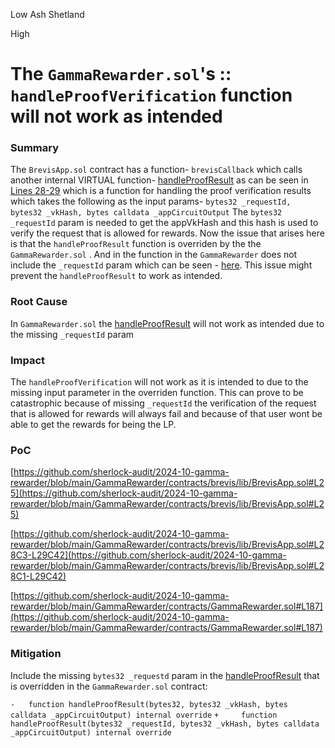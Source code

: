 Low Ash Shetland

High

# The `GammaRewarder.sol`'s :: ``handleProofVerification`` function will not work as intended

### Summary

The `BrevisApp.sol` contract has a function- `brevisCallback` which calls another internal VIRTUAL function-  [handleProofResult](https://github.com/sherlock-audit/2024-10-gamma-rewarder/blob/main/GammaRewarder/contracts/brevis/lib/BrevisApp.sol#L25)  as can be seen in [Lines 28-29](https://github.com/sherlock-audit/2024-10-gamma-rewarder/blob/main/GammaRewarder/contracts/brevis/lib/BrevisApp.sol#L28C3-L29C42) which is a function for handling the proof verification results which takes the following as the input params- `bytes32 _requestId, bytes32 _vkHash, bytes calldata _appCircuitOutput` The `bytes32 _requestId` param is needed to get the appVkHash and this hash is used to verify the request that is allowed for rewards.
Now the issue that arises here is that the `handleProofResult` function is overriden by the the `GammaRewarder.sol` . And in the function in the `GammaRewarder` does not include the `_requestId` param which can be seen - [here](https://github.com/sherlock-audit/2024-10-gamma-rewarder/blob/main/GammaRewarder/contracts/GammaRewarder.sol#L187). This issue might prevent the `handleProofResult` to work as intended.

### Root Cause

In `GammaRewarder.sol` the [handleProofResult](https://github.com/sherlock-audit/2024-10-gamma-rewarder/blob/main/GammaRewarder/contracts/GammaRewarder.sol#L187) will not work as intended due to the missing `_requestId` param

### Impact

The `handleProofVerification` will not work as it is intended to due to the missing input parameter in the overriden function. This can prove to be catastrophic because of missing `_requestId` the verification of the request that is allowed for rewards will always fail and because of that user wont be able to get the rewards for being the LP.

### PoC

[https://github.com/sherlock-audit/2024-10-gamma-rewarder/blob/main/GammaRewarder/contracts/brevis/lib/BrevisApp.sol#L25](https://github.com/sherlock-audit/2024-10-gamma-rewarder/blob/main/GammaRewarder/contracts/brevis/lib/BrevisApp.sol#L25)

[https://github.com/sherlock-audit/2024-10-gamma-rewarder/blob/main/GammaRewarder/contracts/brevis/lib/BrevisApp.sol#L28C3-L29C42](https://github.com/sherlock-audit/2024-10-gamma-rewarder/blob/main/GammaRewarder/contracts/brevis/lib/BrevisApp.sol#L28C1-L29C42)

[https://github.com/sherlock-audit/2024-10-gamma-rewarder/blob/main/GammaRewarder/contracts/GammaRewarder.sol#L187](https://github.com/sherlock-audit/2024-10-gamma-rewarder/blob/main/GammaRewarder/contracts/GammaRewarder.sol#L187)

### Mitigation

Include the missing `bytes32 _requestd` param in the [handleProofResult](https://github.com/sherlock-audit/2024-10-gamma-rewarder/blob/main/GammaRewarder/contracts/GammaRewarder.sol#L187) that is overridden in the `GammaRewarder.sol` contract:

 ``` -   function handleProofResult(bytes32, bytes32 _vkHash, bytes calldata _appCircuitOutput) internal override ```
 ``` +     function handleProofResult(bytes32 _requestId, bytes32 _vkHash, bytes calldata _appCircuitOutput) internal override ```